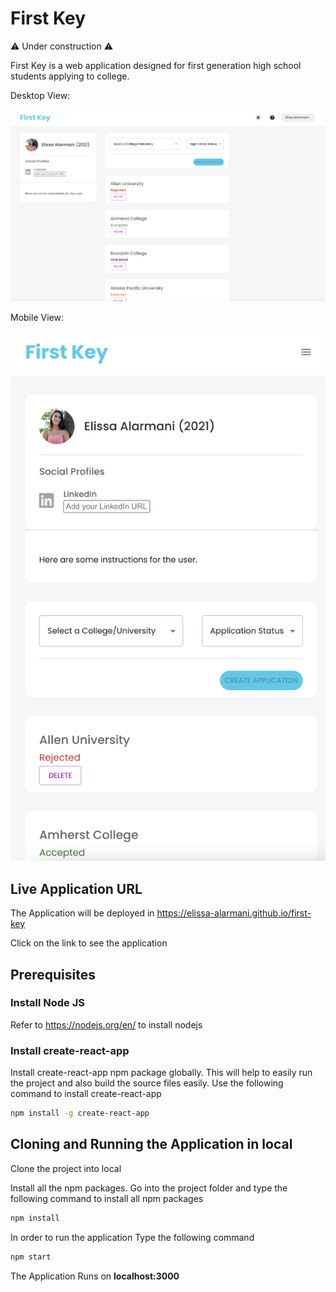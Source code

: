 # First Key

:warning: Under construction :warning:

First Key is a web application designed for first generation high school students applying to college. 

Desktop View:

<img src="DesktopView.png" alt="Desktop View" width="1000">

Mobile View:

<img src="MobileView.png" alt="Mobile View" width="600">

## Live Application URL

The Application will be deployed in https://elissa-alarmani.github.io/first-key

Click on the link to see the application

## Prerequisites

### Install Node JS
Refer to https://nodejs.org/en/ to install nodejs

### Install create-react-app
Install create-react-app npm package globally. This will help to easily run the project and also build the source files easily. Use the following command to install create-react-app

```bash
npm install -g create-react-app
```

## Cloning and Running the Application in local

Clone the project into local

Install all the npm packages. Go into the project folder and type the following command to install all npm packages

```bash
npm install
```

In order to run the application Type the following command

```bash
npm start
```

The Application Runs on **localhost:3000**
